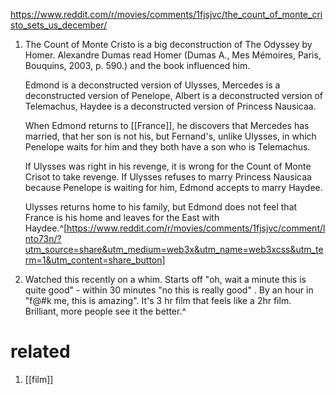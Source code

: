 https://www.reddit.com/r/movies/comments/1fjsjvc/the_count_of_monte_cristo_sets_us_december/
1. The Count of Monte Cristo is a big deconstruction of The Odyssey by Homer. Alexandre Dumas read Homer (Dumas A., Mes Mémoires, Paris, Bouquins, 2003, p. 590.) and the book influenced him.
   
   Edmond is a deconstructed version of Ulysses, Mercedes is a deconstructed version of Penelope, Albert is a deconstructed version of Telemachus, Haydee is a deconstructed version of Princess Nausicaa.
   
   When Edmond returns to [[France]], he discovers that Mercedes has married, that her son is not his, but Fernand's, unlike Ulysses, in which Penelope waits for him and they both have a son who is Telemachus.
   
   If Ulysses was right in his revenge, it is wrong for the Count of Monte Crisot to take revenge. If Ulysses refuses to marry Princess Nausicaa because Penelope is waiting for him, Edmond accepts to marry Haydee.
   
   Ulysses returns home to his family, but Edmond does not feel that France is his home and leaves for the East with Haydee.^[https://www.reddit.com/r/movies/comments/1fjsjvc/comment/lnto73n/?utm_source=share&utm_medium=web3x&utm_name=web3xcss&utm_term=1&utm_content=share_button]
2. Watched this recently on a whim. Starts off "oh, wait a minute this is quite good" - within 30 minutes "no this is really good" . By an hour in "f@#k me, this is amazing". It's 3 hr film that feels like a 2hr film. Brilliant, more people see it the better.^

# related
1. [[film]]